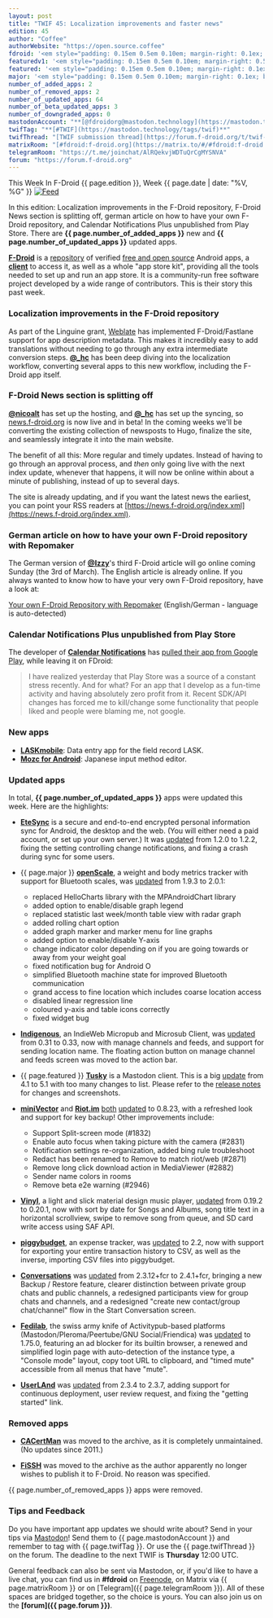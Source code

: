 ```yaml
---
layout: post
title: "TWIF 45: Localization improvements and faster news"
edition: 45
author: "Coffee"
authorWebsite: "https://open.source.coffee"
fdroid: '<em style="padding: 0.15em 0.5em 0.10em; margin-right: 0.1ex; border-style: solid; border-width: medium; border-radius: 1em; color: #0d47a1; font-style: normal; font-weight: bold;">F-Droid</em>'
featuredv1: '<em style="padding: 0.15em 0.5em 0.10em; margin-right: 0.5ex; box-shadow: 0.1em 0.05em 0.1em rgba(0, 0, 0, 0.3); border-radius: 1em; color: black; background: linear-gradient(orange, yellow);">Featured</em>'
featured: '<em style="padding: 0.15em 0.5em 0.10em; margin-right: 0.1ex; border-style: solid; border-width: medium; border-radius: 1em; color: orange; font-style: normal; font-weight: bold;">Featured</em>'
major: '<em style="padding: 0.15em 0.5em 0.10em; margin-right: 0.1ex; border-style: solid; border-width: medium; border-radius: 1em; color: #8ab000; font-style: normal; font-weight: bold;">Major</em>'
number_of_added_apps: 2
number_of_removed_apps: 2
number_of_updated_apps: 64
number_of_beta_updated_apps: 3
number_of_downgraded_apps: 0
mastodonAccount: "**[@fdroidorg@mastodon.technology](https://mastodon.technology/@fdroidorg)**"
twifTag: "**[#TWIF](https://mastodon.technology/tags/twif)**"
twifThread: "[TWIF submission thread](https://forum.f-droid.org/t/twif-submission-thread)"
matrixRoom: "[#fdroid:f-droid.org](https://matrix.to/#/#fdroid:f-droid.org)"
telegramRoom: "https://t.me/joinchat/AlRQekvjWDTuQrCgMYSNVA"
forum: "https://forum.f-droid.org"
---
```


This Week In F-Droid {{ page.edition }}, Week {{ page.date | date: "%V, %G" }} <a href="{{ site.baseurl }}/feed.xml"><img src="{% asset Feed-icon-16x16.png %}" alt="Feed"></a>

In this edition: Localization improvements in the F-Droid repository, F-Droid News section is splitting off, german article on how to have your own F-Droid repository, and Calendar Notifications Plus unpublished from Play Store.
There are **{{ page.number_of_added_apps }}** new and **{{ page.number_of_updated_apps }}** updated apps.

<!--more-->

**[F-Droid](https://f-droid.org/)** is a [repository](https://f-droid.org/packages/) of verified [free and open source](https://en.wikipedia.org/wiki/Free_and_open-source_software) Android apps, a **[client](https://f-droid.org/app/org.fdroid.fdroid)** to access it, as well as a whole "app store kit", providing all the tools needed to set up and run an app store. It is a community-run free software project developed by a wide range of contributors. This is their story this past week.

### Localization improvements in the F-Droid repository

As part of the Linguine grant, [Weblate](https://weblate.org) has implemented F-Droid/Fastlane support for app description metadata. This makes it incredibly easy to add translations without needing to go through any extra intermediate conversion steps. **[@\_hc](https://forum.f-droid.org/u/hans)** has been deep diving into the localization workflow, converting several apps to this new workflow, including the F-Droid app itself.

### F-Droid News section is splitting off

**[@nicoalt](https://forum.f-droid.org/u/nicoalt)** has set up the hosting, and **[@\_hc](https://forum.f-droid.org/u/hans)** has set up the syncing, so [news.f-droid.org](https://news.f-droid.org) is now live and in beta! In the coming weeks we'll be converting the existing collection of newsposts to Hugo, finalize the site, and seamlessly integrate it into the main website.

The benefit of all this: More regular and timely updates. Instead of having to go through an approval process, and _then_ only going live with the next index update, whenever that happens, it will now be online within about a minute of publishing, instead of up to several days.

The site is already updating, and if you want the latest news the earliest, you can point your RSS readers at [https://news.f-droid.org/index.xml](https://news.f-droid.org/index.xml).

### German article on how to have your own F-Droid repository with Repomaker

The German version of **[@Izzy](https://forum.f-droid.org/u/izzy)**'s third F-Droid article will go online coming Sunday (the 3rd of March). The English article is already online. If you always wanted to know how to have your very own F-Droid repository, have a look at:

[Your own F-Droid Repository with Repomaker](https://android.izzysoft.de/articles/named/fdroid-intro-3) (English/German - language is auto-detected)
<!-- Note to German translator: German title is "Eigenes F-Droid Repository mit Repomaker erstellen und verwalten" -->

### Calendar Notifications Plus unpublished from Play Store

The developer of **[Calendar Notifications](https://f-droid.org/app/com.github.quarck.calnotify)** has [pulled their app from Google Play](https://www.reddit.com/comments/auiv3b), while leaving it on FDroid:

> I have realized yesterday that Play Store was a source of a constant stress recently. And for what? For an app that I develop as a fun-time activity and having absolutely zero profit from it. Recent SDK/API changes has forced me to kill/change some functionality that people liked and people were blaming me, not google.

### New apps

* **[LASKmobile](https://f-droid.org/app/com.rfo.LASKmobile)**: Data entry app for the field record LASK.
* **[Mozc for Android](https://f-droid.org/app/org.mozc.android.inputmethod.japanese)**: Japanese input method editor.

### Updated apps

In total, **{{ page.number_of_updated_apps }}** apps were updated this week. Here are the highlights:

* **[EteSync](https://f-droid.org/app/com.etesync.syncadapter)** is a secure and end-to-end encrypted personal information sync for Android, the desktop and the web. (You will either need a paid account, or set up your own server.) It was [updated](https://github.com/etesync/android/blob/HEAD/ChangeLog.md) from 1.2.0 to 1.2.2, fixing the setting controlling change notifications, and fixing a crash during sync for some users.

* {{ page.major }} **[openScale](https://f-droid.org/app/com.health.openscale)**, a weight and body metrics tracker with support for Bluetooth scales, was [updated](https://github.com/oliexdev/openScale/releases) from 1.9.3 to 2.0.1:
  * replaced HelloCharts library with the MPAndroidChart library
  * added option to enable/disable graph legend
  * replaced statistic last week/month table view with radar graph
  * added rolling chart option
  * added graph marker and marker menu for line graphs
  * added option to enable/disable Y-axis
  * change indicator color depending on if you are going towards or away from your weight goal
  * fixed notification bug for Android O
  * simplified Bluetooth machine state for improved Bluetooth communication
  * grand access to fine location which includes coarse location access
  * disabled linear regression line
  * coloured y-axis and table icons correctly
  * fixed widget bug

* **[Indigenous](https://f-droid.org/app/com.indieweb.indigenous)**, an IndieWeb Micropub and Microsub Client, was [updated](https://github.com/swentel/indigenous-android/releases) from 0.31 to 0.33, now with manage channels and feeds, and support for sending location name. The floating action button on manage channel and feeds screen was moved to the action bar.

* {{ page.featured }} **[Tusky](https://f-droid.org/app/com.keylesspalace.tusky)** is a Mastodon client. This is a big [update](https://github.com/tuskyapp/Tusky/releases) from 4.1 to 5.1 with too many changes to list. Please refer to the [release notes](https://github.com/tuskyapp/Tusky/releases/tag/v5.0) for changes and screenshots.

* **[miniVector](https://f-droid.org/app/com.lavadip.miniVector)** and **[Riot.im](https://f-droid.org/app/im.vector.alpha)** [both](https://github.com/LiMium/mini-vector-android/blob/HEAD/CHANGES.rst) [updated](https://github.com/vector-im/riot-android/blob/HEAD/CHANGES.rst) to 0.8.23, with a refreshed look and support for key backup! Other improvements include:
  * Support Split-screen mode (#1832)
  * Enable auto focus when taking picture with the camera (#2831)
  * Notification settings re-organization, added bing rule troubleshoot
  * Redact has been renamed to Remove to match riot/web (#2871)
  * Remove long click download action in MediaViewer (#2882)
  * Sender name colors in rooms
  * Remove beta e2e warning (#2946)

* **[Vinyl](https://f-droid.org/app/com.poupa.vinylmusicplayer)**, a light and slick material design music player, [updated](https://github.com/AdrienPoupa/VinylMusicPlayer/blob/HEAD/CHANGELOG.md) from 0.19.2 to 0.20.1, now with sort by date for Songs and Albums, song title text in a horizontal scrollview, swipe to remove song from queue, and SD card write access using SAF API.

* **[piggybudget](https://f-droid.org/app/de.php_tech.piggybudget)**, an expense tracker, was [updated](https://github.com/pmiddend/piggybudget/releases) to 2.2, now with support for exporting your entire transaction history to CSV, as well as the inverse, importing CSV files into piggybudget.

* **[Conversations](https://f-droid.org/app/eu.siacs.conversations)** was [updated](https://github.com/siacs/Conversations/blob/HEAD/CHANGELOG.md) from 2.3.12+fcr to 2.4.1+fcr, bringing a new Backup / Restore feature, clearer distinction between private group chats and public channels, a redesigned participants view for group chats and channels, and a redesigned "create new contact/group chat/channel" flow in the Start Conversation screen.

* **[Fedilab](https://f-droid.org/app/fr.gouv.etalab.mastodon)**, the swiss army knife of Activitypub-based platforms (Mastodon/Pleroma/Peertube/GNU Social/Friendica) was [updated](https://gitlab.com/tom79/mastalab/tags) to 1.75.0, featuring an ad blocker for its builtin browser, a renewed and simplified login page with auto-detection of the instance type, a "Console mode" layout, copy toot URL to clipboard, and "timed mute" accessible from all menus that have "mute".

* **[UserLAnd](https://f-droid.org/app/tech.ula)** was [updated](https://github.com/CypherpunkArmory/UserLAnd/releases) from 2.3.4 to 2.3.7, adding support for continuous deployment, user review request, and fixing the "getting started" link.

### Removed apps

* **[CACertMan](https://f-droid.org/wiki/page/info.guardianproject.cacert)** was moved to the archive, as it is completely unmaintained. (No updates since 2011.)

* **[FiSSH](https://f-droid.org/wiki/page/science.iodev.fissh)** was moved to the archive as the author apparently no longer wishes to publish it to F-Droid. No reason was specified.

{{ page.number_of_removed_apps }} apps were removed.

### Tips and Feedback

Do you have important app updates we should write about? Send in your tips via [Mastodon](https://joinmastodon.org)! Send them to {{ page.mastodonAccount }} and remember to tag with {{ page.twifTag }}. Or use the {{ page.twifThread }} on the forum. The deadline to the next TWIF is **Thursday** 12:00 UTC.

General feedback can also be sent via Mastodon, or, if you'd like to have a live chat, you can find us in **#fdroid** on [Freenode](https://freenode.net), on Matrix via {{ page.matrixRoom }} or on [Telegram]({{ page.telegramRoom }}). All of these spaces are bridged together, so the choice is yours. You can also join us on the **[forum]({{ page.forum }})**.
